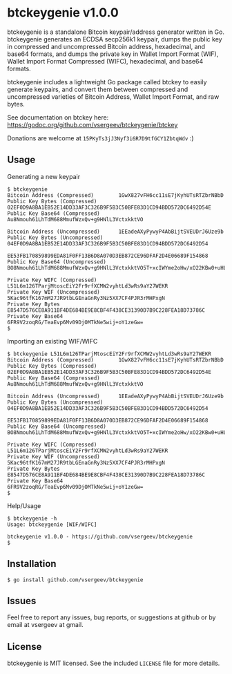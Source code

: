# btckeygenie v1.0.0

btckeygenie is a standalone Bitcoin keypair/address generator written in Go.
btckeygenie generates an ECDSA secp256k1 keypair, dumps the public key in
compressed and uncompressed Bitcoin address, hexadecimal, and base64 formats,
and dumps the private key in Wallet Import Format (WIF), Wallet Import Format
Compressed (WIFC), hexadecimal, and base64 formats.

btckeygenie includes a lightweight Go package called btckey to easily generate
keypairs, and convert them between compressed and uncompressed varieties of
Bitcoin Address, Wallet Import Format, and raw bytes.

See documentation on btckey here: https://godoc.org/github.com/vsergeev/btckeygenie/btckey

Donations are welcome at `15PKyTs3jJ3Nyf3i6R7D9tfGCY1ZbtqWdv` :)

## Usage

Generating a new keypair

    $ btckeygenie
    Bitcoin Address (Compressed)        1GwX827vFH6cc11sE7jKyhUTsRTZbrNBbD
    Public Key Bytes (Compressed)       02EF0D9A8BA1EB52E14DD33AF3C326B9F5B3C50BFE83D1CD94BDD572DC6492D54E
    Public Key Base64 (Compressed)      Au8Nmouh61LhTdM688MmufWzxQv+g9HNlL3VctxkktVO
    
    Bitcoin Address (Uncompressed)      1EEadeAXyPywyP4AbBijtSVEUDrJ6Uze9b
    Public Key Bytes (Uncompressed)     04EF0D9A8BA1EB52E14DD33AF3C326B9F5B3C50BFE83D1CD94BDD572DC6492D54
                                        EE53FB170859899EDA81F0FF13B6D8A070D3EB872CE96DFAF2D4E06689F154868
    Public Key Base64 (Uncompressed)    BO8Nmouh61LhTdM688MmufWzxQv+g9HNlL3VctxkktVO5T+xcIWYme2oHw/xO22KBw0+uHLOlt+vLU4GaJ8VSGg=
    
    Private Key WIFC (Compressed)       L51L6m126TParjMtoscEiY2Fr9rfXCMW2vyhtLd3wRs9aY27WEKR
    Private Key WIF (Uncompressed)      5Kac96tfK167mM27JR9tbLGEnaGnRy3Nz5XX7CF4PJR3rMHPxgN
    Private Key Bytes                   E8547D576CE8A911BF4DE684BE9E8CBF4F438CE31390D7B9C228FEA18D73786C
    Private Key Base64                  6FR9V2zoqRG/TeaEvp6Mv09DjOMTkNe5wij+oY1zeGw=
    $

Importing an existing WIF/WIFC

    $ btckeygenie L51L6m126TParjMtoscEiY2Fr9rfXCMW2vyhtLd3wRs9aY27WEKR
    Bitcoin Address (Compressed)        1GwX827vFH6cc11sE7jKyhUTsRTZbrNBbD
    Public Key Bytes (Compressed)       02EF0D9A8BA1EB52E14DD33AF3C326B9F5B3C50BFE83D1CD94BDD572DC6492D54E
    Public Key Base64 (Compressed)      Au8Nmouh61LhTdM688MmufWzxQv+g9HNlL3VctxkktVO
    
    Bitcoin Address (Uncompressed)      1EEadeAXyPywyP4AbBijtSVEUDrJ6Uze9b
    Public Key Bytes (Uncompressed)     04EF0D9A8BA1EB52E14DD33AF3C326B9F5B3C50BFE83D1CD94BDD572DC6492D54
                                        EE53FB170859899EDA81F0FF13B6D8A070D3EB872CE96DFAF2D4E06689F154868
    Public Key Base64 (Uncompressed)    BO8Nmouh61LhTdM688MmufWzxQv+g9HNlL3VctxkktVO5T+xcIWYme2oHw/xO22KBw0+uHLOlt+vLU4GaJ8VSGg=
    
    Private Key WIFC (Compressed)       L51L6m126TParjMtoscEiY2Fr9rfXCMW2vyhtLd3wRs9aY27WEKR
    Private Key WIF (Uncompressed)      5Kac96tfK167mM27JR9tbLGEnaGnRy3Nz5XX7CF4PJR3rMHPxgN
    Private Key Bytes                   E8547D576CE8A911BF4DE684BE9E8CBF4F438CE31390D7B9C228FEA18D73786C
    Private Key Base64                  6FR9V2zoqRG/TeaEvp6Mv09DjOMTkNe5wij+oY1zeGw=
    $

Help/Usage

    $ btckeygenie -h
    Usage: btckeygenie [WIF/WIFC]
    
    btckeygenie v1.0.0 - https://github.com/vsergeev/btckeygenie
    $

## Installation

    $ go install github.com/vsergeev/btckeygenie

## Issues

Feel free to report any issues, bug reports, or suggestions at github or by
email at vsergeev at gmail.

## License

btckeygenie is MIT licensed. See the included `LICENSE` file for more details.

